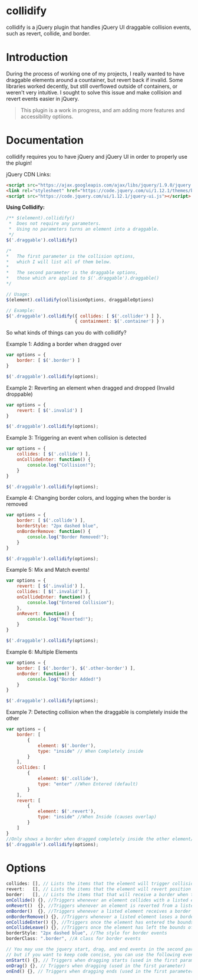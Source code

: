 # collidify
collidify is a jQuery plugin that handles jQuery UI draggable collision events, such as revert, collide, and border.

# Introduction
During the process of working one of my projects, I really wanted to have draggable elements around a countainer, but revert back if invalid. Some libraries worked decently, but still overflowed outside of containers, or weren't very intuitive. I sought to solve this issue and make collision and revert events easier in jQuery. 

> This plugin is a work in progress, and am adding more features and accessibility optiions.

# Documentation
collidify requires you to have jQuery and jQuery UI in order to properly use the plugin! 

jQuery CDN Links:<br>
```html
<script src="https://ajax.googleapis.com/ajax/libs/jquery/1.9.0/jquery.min.js" type="text/javascript"></script>
<link rel="stylesheet" href="https://code.jquery.com/ui/1.12.1/themes/base/jquery-ui.css">
<script src="https://code.jquery.com/ui/1.12.1/jquery-ui.js"></script>
```

**Using Collidify:**

```js
/** $(element).collidify() 
 *  Does not require any parameters.
 *  Using no parameters turns an element into a draggable.
 */
$('.draggable').collidify()

/*
*   The first parameter is the collision options, 
*   which I will list all of them below.
*
*   The second parameter is the draggable options,
*   those which are applied to $('.draggable').draggable()
*/

// Usage:
$(element).collidify(collisionOptions, draggableOptions)

// Example:
$('.draggable').collidify({ collides: [ $('.collider') ] },
                          { containment: $('.container') } )

```

So what kinds of things can you do with collidify?

Example 1: Adding a border when dragged over
```js
var options = {
    border: [ $('.border') ]
}

$('.draggable').collidify(options);
```

Example 2: Reverting an element when dragged and dropped
(Invalid droppable)
```js
var options = {
    revert: [ $('.invalid') ]
}

$('.draggable').collidify(options);
```

Example 3: Triggering an event when collision is detected
```js
var options = {
    collides: [ $('.collide') ],
    onCollideEnter: function() {
        console.log("Collision!");
    }
}

$('.draggable').collidify(options);
```

Example 4: Changing border colors, and logging when the border is removed
```js
var options = {
    border: [ $('.collide') ],
    borderStyle: "2px dashed blue",
    onBorderRemove: function() {
        console.log("Border Removed!");
    }
}

$('.draggable').collidify(options);
```

Example 5: Mix and Match events!
```js
var options = {
    revert: [ $('.invalid') ],
    collides: [ $('.invalid') ],
    onCollideEnter: function() {
        console.log("Entered Collision");
    },
    onRevert: function() {
        console.log("Reverted!");
    }
}

$('.draggable').collidify(options);
```

Example 6: Multiple Elements
```js
var options = {
    border: [ $('.border'), $('.other-border') ],
    onBorder: function() {
        console.log("Border Added!")
    }
}

$('.draggable').collidify(options);
```

Example 7: Detecting collision when the draggable is completely inside the other
```js
var options = {
    border: [ 
        {
            element: $('.border'),
            type: "inside" // When Completely inside
        }
    ],
    collides: [ 
        {
            element: $('.collide'),
            type: "enter" //When Entered (default)
        }
    ],
    revert: [ 
        {
            element: $('.revert'),
            type: "inside" //When Inside (causes overlap)
        }
    ]
}
//Only shows a border when dragged completely inside the other element/
$('.draggable').collidify(options);
```

# Options

```js
collides: [], // Lists the items that the element will trigger collision events with
revert:   [], // Lists the items that the element will revert position if dragged over
border:   [], // Lists the items that that will receive a border when the element is dragged over
onCollide() {}, //Triggers whenever an element collides with a listed element. TRIGGERS ON DRAG!
onRevert()  {}, //Triggers whenever an element is reverted from a listed element
onBorder()  {}, //Triggers whenever a listed element receives a border
onBorderRemove() {}, //Triggers whenever a listed element loses a border
onCollideEnter() {}, //Triggers once the element has entered the bounds of a listed element
onCollideLeave() {}, //Triggers once the element has left the bounds of a listed element
borderStyle: "2px dashed blue", //The style for border events
borderClass: ".border", //A class for border events

// You may use the jquery start, drag, and end events in the second parameter, 
// but if you want to keep code concise, you can use the following events as well!
onStart() {}, // Triggers when dragging starts (used in the first parameter)
onDrag() {}, // Triggers when dragging (used in the first parameter)
onEnd() {}, // Triggers when dragging ends (used in the first parameter)


```